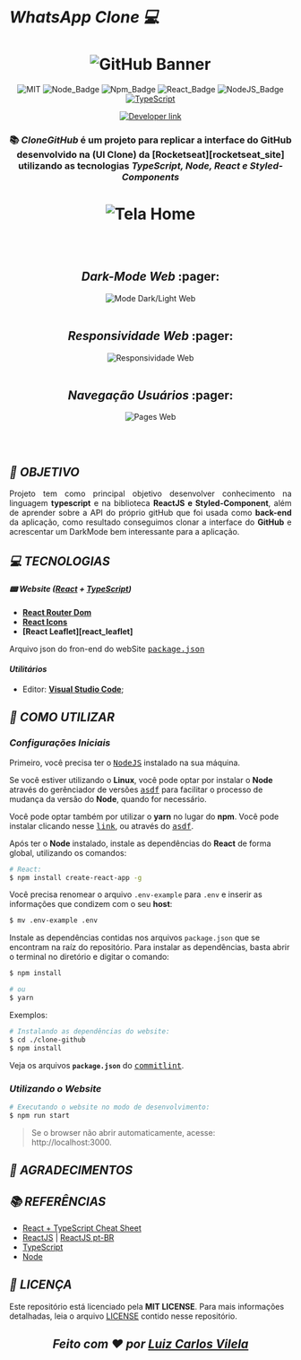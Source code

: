 # ***WhatsApp Clone :computer:*** 

<h1 align=center>
  <img src="assets/BannerGitHub.png" alt="GitHub Banner"/>
</h1>

<div align=center>

![MIT][mit] ![Node_Badge][node_version_badge] ![Npm_Badge][npm_version_badge] ![React_Badge][web_react_badge] ![NodeJS_Badge][server_nodejs_badge] [![TypeScript](https://img.shields.io/badge/-TypeScript-007ACC?logo=typescript&logoColor=white&labelColor=007ACC)](https://github.com/ellerbrock/typescript-badges/)
  
  <a href="https://www.linkedin.com/in/luiz-carlos-vilela" target="_blank"> 
    <img src="https://img.shields.io/badge/Developer-Luiz%20Carlos-brightgreen?style=flat&logo=Linkedin&logoColor=white" alt="Developer link" />
  </a>

</div>

<h3 align=center>
  
:books:
***CloneGitHub*** é um projeto para replicar a interface do GitHub desenvolvido na **(UI Clone)** da **[Rocketseat][rocketseat_site]** utilizando as tecnologias ***TypeScript, Node, React e Styled-Components***

</h3>

<h1 align=center>
  <img src="assets/HomePage.png" alt="Tela Home"/>
</h1>

<br /><br />

<h2 align=center>
  <i>Dark-Mode Web </i> :pager:
</h2>

<div align=center>
    <img src="/assets/darkmode.gif" alt="Mode Dark/Light Web" />
</div>

<br />

<h2 align=center>
  <i>Responsividade Web </i> :pager:
</h2>

<div align=center>
    <img src="/assets/responsividade.gif" alt="Responsividade Web" />
</div>

<br />

<h2 align=center>
  <i>Navegação Usuários</i> :pager:
</h2>

<div align=center>
    <img src="/assets/navigation.gif" alt="Pages Web" />
</div>

<br /><br />

## ***:rocket: OBJETIVO***

<p align=justify> 
  Projeto tem como principal objetivo desenvolver conhecimento na linguagem <strong>typescript</strong> e na biblioteca <strong>ReactJS e Styled-Component</strong>, além de aprender sobre a API do próprio gitHub que foi usada como <strong>back-end</strong> da aplicação, como resultado conseguimos clonar a interface do <strong>GitHub</strong> e acrescentar um DarkMode bem interessante para a aplicação.
</p>


## ***:computer: TECNOLOGIAS***

#### ***:pager: Website ([React][react] + [TypeScript][typescript])***

  - **[React Router Dom][react_router_dom]**
  - **[React Icons][react_icons]**
  - **[React Leaflet][react_leaflet]**


  Arquivo json do fron-end do webSite <kbd>[package.json](https://github.com/LuizCarlosVilela/clone-github/blob/master/package.json)</kbd>


#### ***Utilitários***

- Editor: **[Visual Studio Code][vscode]**;

## ***:wine_glass: COMO UTILIZAR***

### ***Configurações Iniciais***

Primeiro, você precisa ter o <kbd>[NodeJS](https://nodejs.org/en/download/)</kbd> instalado na sua máquina. 

Se você estiver utilizando o **Linux**, você pode optar por instalar o **Node** através do gerênciador de versões <kbd>[asdf]</kbd> para facilitar o processo de mudança da versão do **Node**, quando for necessário.

Você pode optar também por utilizar o **yarn** no lugar do **npm**. Você pode instalar clicando nesse <kbd>[link][yarn]</kbd>, ou através do <kbd>[asdf]</kbd>.

Após ter o **Node** instalado, instale as dependências do **React** de forma global, utilizando os comandos:

```sh
# React:
$ npm install create-react-app -g

```
Você precisa renomear o arquivo `.env-example` para `.env` e inserir as informações que condizem com o seu **host**:

```sh
$ mv .env-example .env
```

Instale as dependências contidas nos arquivos `package.json` que se encontram na raíz do repositório. Para instalar as dependências, basta abrir o terminal no diretório e digitar o comando:

```sh
$ npm install

# ou
$ yarn
```

Exemplos:
```sh
# Instalando as dependências do website:
$ cd ./clone-github
$ npm install

```
Veja os arquivos **`package.json`** do <kbd>[commitlint](./package.json)</kbd>.

### ***Utilizando o Website***

```sh
# Executando o website no modo de desenvolvimento:
$ npm run start
```

> Se o browser não abrir automaticamente, acesse: http://localhost:3000.

## ***:star2: AGRADECIMENTOS***

<div align=center>
</table>

</div>

## ***:books: REFERÊNCIAS***

- [React + TypeScript Cheat Sheet](https://github.com/typescript-cheatsheets/react-typescript-cheatsheet)
- [ReactJS](https://reactjs.org/docs/getting-started.html) | [ReactJS pt-BR](https://pt-br.reactjs.org/docs/getting-started.html)
- [TypeScript](https://www.typescriptlang.org/docs/home.html)
- [Node](https://nodejs.org/en/)

## ***:page_with_curl: LICENÇA***

Este repositório está licenciado pela **MIT LICENSE**. Para mais informações detalhadas, leia o arquivo [LICENSE](./LICENSE) contido nesse repositório. 

<i><h2 align="center">Feito com ❤️ por <a href="https://www.linkedin.com/in/luiz-carlos-vilela/">Luiz Carlos Vilela</a></h2></i>


<!-- Badges -->

[mit]: https://img.shields.io/badge/license-MIT-brightgreen

[github_issues_badge]: https://img.shields.io/github/issues/marcospbrandao/ecoleta?color=green

[repository_license_badge]: https://img.shields.io/github/license/marcospbrandao/ecoleta

[node_version_badge]: https://img.shields.io/badge/node-12.17.0-green

[npm_version_badge]: https://img.shields.io/badge/npm-6.14.4-red

[web_react_badge]: https://img.shields.io/badge/web-react-blue

[server_nodejs_badge]: https://img.shields.io/badge/server-nodejs-important

<!-- Techs -->

[react]: https://reactjs.org/

[typescript]: https://www.typescriptlang.org/

[node]: https://nodejs.org/en/

[vscode]: https://code.visualstudio.com/

[stackedit]: https://stackedit.io

[tsnode]: https://github.com/TypeStrong/ts-node

[react_router_dom]: https://github.com/ReactTraining/react-router/tree/master/packages/react-router-dom

[react_icons]: https://react-icons.github.io/react-icons/

[asdf]: https://github.com/asdf-vm/asdf

[yarn]: https://classic.yarnpkg.com/en/docs/install/#debian-stable

